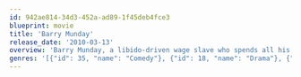 ```yaml
---
id: 942ae814-34d3-452a-ad89-1f45deb4fce3
blueprint: movie
title: 'Barry Munday'
release_date: '2010-03-13'
overview: 'Barry Munday, a libido-driven wage slave who spends all his time either ogling, fantasizing about or trying to pick up women, wakes up in hospital after a freak attack only to find that his testicles have been removed.'
genres: '[{"id": 35, "name": "Comedy"}, {"id": 18, "name": "Drama"}, {"id": 10749, "name": "Romance"}]'
---
```

